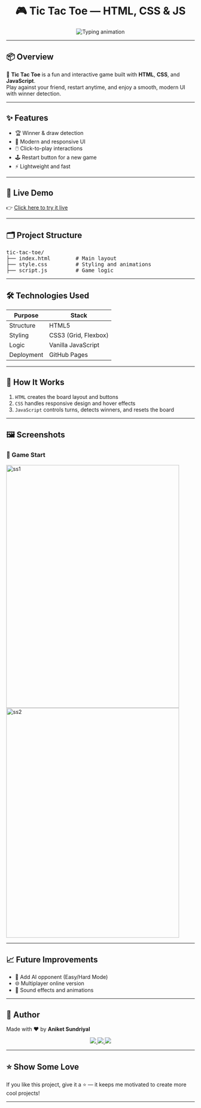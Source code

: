 <h1 align="center">🎮 Tic Tac Toe — HTML, CSS & JS</h1>

<p align="center">
  <img src="https://readme-typing-svg.demolab.com?font=Fira+Code&duration=3000&pause=1000&color=00F7FF&center=true&vCenter=true&width=435&lines=Built+by+Aniket+Sundriyal;Classic+Tic+Tac+Toe+Game;Responsive+Design+%26+Cool+UI" alt="Typing animation" />
</p>

---

## 📦 Overview

🎯 **Tic Tac Toe** is a fun and interactive game built with **HTML**, **CSS**, and **JavaScript**.  
Play against your friend, restart anytime, and enjoy a smooth, modern UI with winner detection.

---

## ✨ Features

- 🏆 Winner & draw detection  
- 🎨 Modern and responsive UI  
- 🖱️ Click-to-play interactions  
- 🕹️ Restart button for a new game  
- ⚡ Lightweight and fast  

---

## 🚀 Live Demo

👉 [Click here to try it live](https://gxaniket.github.io/TicTacToe-Web-game./)


---

## 🗂️ Project Structure

<pre>
tic-tac-toe/
├── index.html        # Main layout
├── style.css         # Styling and animations
├── script.js         # Game logic
</pre>

---

## 🛠️ Technologies Used

| Purpose     | Stack                     |
|-------------|----------------------------|
| Structure   | HTML5                     |
| Styling     | CSS3 (Grid, Flexbox)       |
| Logic       | Vanilla JavaScript        |
| Deployment  | GitHub Pages              |

---

## 🧠 How It Works

1. `HTML` creates the board layout and buttons  
2. `CSS` handles responsive design and hover effects  
3. `JavaScript` controls turns, detects winners, and resets the board  

---

## 🖼️ Screenshots

### 📸 Game Start

<img width="462" height="648" alt="ss1" src="https://github.com/user-attachments/assets/28b119e1-1e01-4ba4-9ecb-15241733b120" />     <img width="462" height="613" alt="ss2" src="https://github.com/user-attachments/assets/443efda7-c202-4ed6-a70e-3319fa424353" />


---

## 📈 Future Improvements

- 🤖 Add AI opponent (Easy/Hard Mode)  
- 🌐 Multiplayer online version  
- 🎵 Sound effects and animations  

---

## 🙌 Author

Made with ❤️ by **Aniket Sundriyal**

<p align="center">
  <a href="https://github.com/GxAniket">
    <img src="https://img.shields.io/badge/GitHub-100000?style=for-the-badge&logo=github&logoColor=white" />
  </a>
  <a href="mailto:sundriyalaniket@gmail.com">
    <img src="https://img.shields.io/badge/Gmail-D14836?style=for-the-badge&logo=gmail&logoColor=white" />
  </a>
  <a href="https://www.linkedin.com/in/aniket-sundriyal">
    <img src="https://img.shields.io/badge/LinkedIn-0077B5?style=for-the-badge&logo=linkedin&logoColor=white" />
  </a>
</p>

---

## ⭐ Show Some Love  

If you like this project, give it a ⭐ — it keeps me motivated to create more cool projects!  

---
